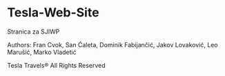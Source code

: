 # Tesla-Web-Site
Stranica za SJIWP

Authors: Fran Cvok, San Ćaleta, Dominik Fabijančić, Jakov Lovaković, Leo Marušić, Marko Vladetić

Tesla Travels® All Rights Reserved

